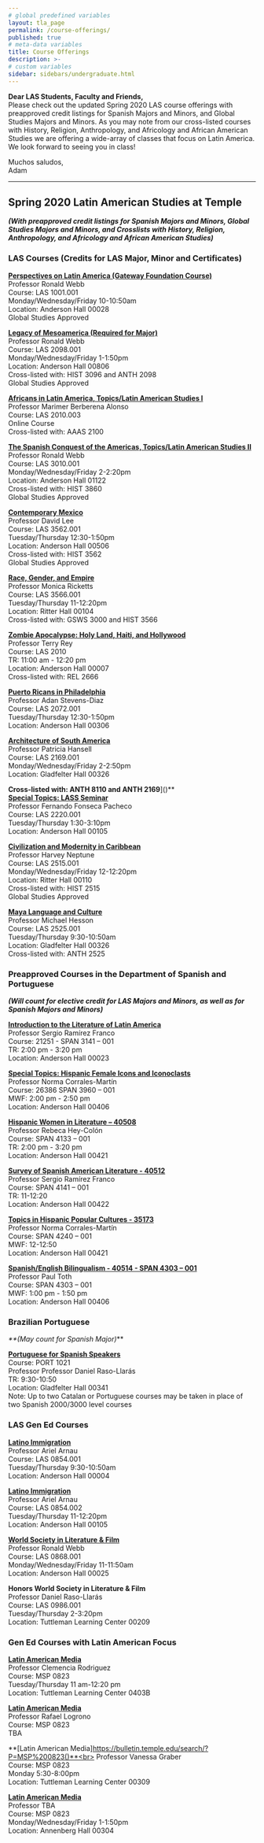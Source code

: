 ```yaml
---
# global predefined variables
layout: tla_page
permalink: /course-offerings/
published: true
# meta-data variables
title: Course Offerings
description: >-
# custom variables
sidebar: sidebars/undergraduate.html
---
```

**Dear LAS Students, Faculty and Friends,**<br>
Please check out the updated Spring 2020 LAS course offerings with preapproved credit listings for Spanish Majors and Minors, and Global Studies Majors and Minors.  As you may note from our cross-listed courses with History, Religion, Anthropology, and Africology and African American Studies we are offering a wide-array of classes that focus on Latin America. We look forward to seeing you in class!

Muchos saludos,<br>
Adam

___

## Spring 2020 Latin American Studies at Temple 
**_(With preapproved credit listings for Spanish Majors and Minors, Global Studies Majors and Minors, and Crosslists with History, Religion, Anthropology, and Africology and African American Studies)_**<br>

### LAS Courses (Credits for LAS Major, Minor and Certificates)
**[Perspectives on Latin America (Gateway Foundation Course)](https://bulletin.temple.edu/search/?P=LAS%201001)**<br>
Professor Ronald Webb<br> 
Course: LAS 1001.001<br> 
Monday/Wednesday/Friday 10-10:50am<br>
Location: Anderson Hall 00028<br>
Global Studies Approved<br>

**[Legacy of Mesoamerica (Required for Major)](https://bulletin.temple.edu/search/?P=LAS%202098)**<br>
Professor Ronald Webb<br> 
Course: LAS 2098.001<br>
Monday/Wednesday/Friday 1-1:50pm<br>
Location: Anderson Hall 00806<br>
Cross-listed with: HIST 3096 and ANTH 2098<br>
Global Studies Approved<br>

**[Africans in Latin America, Topics/Latin American Studies I](https://github.com/TULiberalArts/Latin-American-Studies/edit/master/pages/course-offerings.md)**<br>
Professor Marimer Berberena Alonso<br> 
Course: LAS 2010.003<br>
Online Course<br> 
Cross-listed with: AAAS 2100<br>

**[The Spanish Conquest of the Americas, Topics/Latin American Studies II](https://bulletin.temple.edu/search/?P=LAS%203010)**<br>
Professor Ronald Webb<br>
Course: LAS 3010.001<br> 
Monday/Wednesday/Friday 2-2:20pm<br>
Location: Anderson Hall 01122<br>
Cross-listed with: HIST 3860<br>
Global Studies Approved<br>

**[Contemporary Mexico](https://bulletin.temple.edu/search/?P=LAS%203562)**<br> 
Professor David Lee<br> 
Course: LAS 3562.001<br> 
Tuesday/Thursday 12:30-1:50pm<br>
Location: Anderson Hall 00506<br>
Cross-listed with: HIST 3562<br> 
Global Studies Approved<br>

**[Race, Gender, and Empire](https://bulletin.temple.edu/search/?P=LAS%203566)**<br> 
Professor Monica Ricketts<br>
Course: LAS 3566.001<br> 
Tuesday/Thursday 11-12:20pm<br>
Location: Ritter Hall 00104<br>
Cross-listed with: GSWS 3000 and HIST 3566<br>

**[Zombie Apocalypse: Holy Land, Haiti, and Hollywood](https://bulletin.temple.edu/search/?P=LAS%202010)**<br> 
Professor Terry Rey<br>
Course: LAS 2010<br>
TR: 11:00 am - 12:20 pm<br>
Location: Anderson Hall 00007<br>
Cross-listed with: REL 2666<br>

**[Puerto Ricans in Philadelphia](https://bulletin.temple.edu/search/?P=LAS%202072)**<br> 
Professor Adan Stevens-Diaz<br> 
Course: LAS 2072.001<br> 
Tuesday/Thursday 12:30-1:50pm<br>
Location: Anderson Hall 00306<br>

**[Architecture of South America](https://bulletin.temple.edu/search/?P=LAS%202169)**<br> 
Professor Patricia Hansell<br>
Course: LAS 2169.001<br>
Monday/Wednesday/Friday 2-2:50pm<br>
Location: Gladfelter Hall 00326<br> 
  
**Cross-listed with: ANTH 8110 and ANTH 2169**]()**<br>
**[Special Topics: LASS Seminar](https://bulletin.temple.edu/search/?P=LAS%202220)**<br>
Professor Fernando Fonseca Pacheco<br>
Course: LAS 2220.001<br> 
Tuesday/Thursday 1:30-3:10pm<br> 
Location: Anderson Hall 00105<br> 

**[Civilization and Modernity in Caribbean](https://bulletin.temple.edu/search/?P=LAS%202515)**<br> 
Professor Harvey Neptune<br> 
Course: LAS 2515.001<br> 
Monday/Wednesday/Friday 12-12:20pm<br>
Location: Ritter Hall 00110<br> 
Cross-listed with: HIST 2515<br>
Global Studies Approved<br> 

**[Maya Language and Culture](https://bulletin.temple.edu/search/?P=LAS%202525)**<br> 
Professor Michael Hesson<br> 
Course: LAS 2525.001<br> 
Tuesday/Thursday 9:30-10:50am<br> 
Location: Gladfelter Hall 00326<br> 
Cross-listed with: ANTH 2525<br> 

### Preapproved Courses in the Department of Spanish and Portuguese 
**_(Will count for elective credit for LAS Majors and Minors, as well as for Spanish Majors and Minors)_**<br>

**[Introduction to the Literature of Latin America](https://bulletin.temple.edu/search/?P=SPAN%203141)**<br>
Professor Sergio Ramírez Franco<br>
Course: 21251 - SPAN 3141 – 001<br>
TR: 2:00 pm - 3:20 pm<br>
Location: Anderson Hall 00023<br>

**[Special Topics: Hispanic Female Icons and Iconoclasts](https://bulletin.temple.edu/search/?P=SPAN%203960)**<br>
Professor Norma Corrales-Martín<br>
Course: 26386 SPAN 3960 – 001<br>
MWF: 2:00 pm - 2:50 pm<br>
Location: Anderson Hall 00406<br>

**[Hispanic Women in Literature – 40508](https://bulletin.temple.edu/search/?P=SPAN%204133)**<br>
Professor Rebeca Hey-Colón<br>
Course: SPAN 4133 – 001<br>
TR: 2:00 pm - 3:20 pm<br>
Location: Anderson Hall 00421<br>

**[Survey of Spanish American Literature - 40512](https://bulletin.temple.edu/search/?P=SPAN%204141)**<br> 
Professor Sergio Ramírez Franco<br>
Course: SPAN 4141 – 001<br>
TR: 11-12:20<br>
Location: Anderson Hall 00422<br>

**[Topics in Hispanic Popular Cultures - 35173](https://bulletin.temple.edu/search/?P=SPAN%204240)**<br>
Professor Norma Corrales-Martín<br>
Course: SPAN 4240 – 001<br>
MWF: 12-12:50<br>
Location: Anderson Hall 00421<br>

**[Spanish/English Bilingualism - 40514 - SPAN 4303 – 001](https://bulletin.temple.edu/search/?P=SPAN%204303)**<br>
Professor Paul Toth<br>
Course: SPAN 4303 – 001<br>
MWF: 1:00 pm - 1:50 pm<br>
Location: Anderson Hall 00406<br>

### Brazilian Portuguese 
_**(May count for Spanish Major)_**<br>

**[Portuguese for Spanish Speakers](https://bulletin.temple.edu/search/?P=PORT%201021)**<br>
Course: PORT 1021<br>
Professor Professor Daniel Raso-Llarás<br>
TR: 9:30-10:50<br>
Location: Gladfelter Hall 00341<br>
Note: Up to two Catalan or Portuguese courses may be taken in place of two Spanish 	2000/3000 level courses<br>

### LAS Gen Ed Courses

**[Latino Immigration](https://bulletin.temple.edu/search/?P=LAS%200854)**<br>
Professor Ariel Arnau<br> 
Course: LAS 0854.001<br> 
Tuesday/Thursday 9:30-10:50am<br> 
Location: Anderson Hall 00004<br>

**[Latino Immigration](https://bulletin.temple.edu/search/?P=LAS%200854)**<br> 
Professor Ariel Arnau<br> 
Course: LAS 0854.002<br>
Tuesday/Thursday 11-12:20pm<br> 
Location: Anderson Hall 00105<br>

**[World Society in Literature & Film](https://bulletin.temple.edu/search/?P=LAS%200868)**<br> 
Professor Ronald Webb<br> 
Course: LAS 0868.001<br> 
Monday/Wednesday/Friday 11-11:50am<br>
Location: Anderson Hall 00025<br>

**Honors World Society in Literature & Film**<br>
Professor Daniel Raso-Llarás<br> 
Course: LAS 0986.001<br>
Tuesday/Thursday 2-3:20pm<br> 
Location: Tuttleman Learning Center 00209<br> 

### Gen Ed Courses with Latin American Focus

**[Latin American Media](https://bulletin.temple.edu/search/?P=MSP%200823)**<br>
Professor Clemencia Rodriguez<br>
Course: MSP 0823<br> 
Tuesday/Thursday 11 am-12:20 pm<br>
Location: Tuttleman Learning Center 0403B<br>

**[Latin American Media](https://bulletin.temple.edu/search/?P=MSP%200823)**<br>
Professor Rafael Logrono<br>
Course: MSP 0823<br>
TBA<br>

**[Latin American Media]https://bulletin.temple.edu/search/?P=MSP%200823()**<br> 
Professor Vanessa Graber<br> 
Course: MSP 0823<br>
Monday 5:30-8:00pm<br>
Location: Tuttleman Learning Center 00309<br>

**[Latin American Media](https://bulletin.temple.edu/search/?P=MSP%200823)**<br>
Professor TBA<br>
Course: MSP 0823<br>
Monday/Wednesday/Friday 1-1:50pm<br> 
Location: Annenberg Hall 00304<br>
